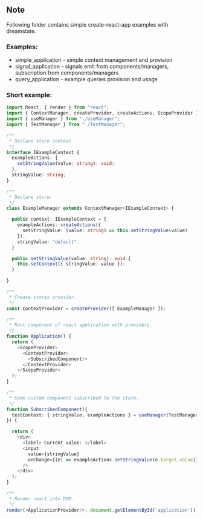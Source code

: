 ## Note

Following folder contains simple create-react-app examples with dreamstate.

### Examples:
  - simple_application - simple context management and provision
  - signal_application - signals emit from components/managers, subscription from components/managers
  - query_application - example queries provision and usage

### Short example:

```typescript jsx
import React, { render } from "react";
import { ContextManager, createProvider, createActions, ScopeProvider } from "dreamstate";
import { useManager } from "./useManager";
import { TestManager } from "./TestManager";

/**
 * Declare store context.
 */
interface IExampleContext {
  exampleActions: {
    setStringValue(value: string): void;
  },
  stringValue: string;
}

/**
 * Declare store.
 */
class ExampleManager extends ContextManager<IExampleContext> {

  public context: IExampleContext = {
    exampleActions: createActions({
      setStringValue: (value: string) => this.setStringValue(value)
    }),
    stringValue: "default"
  }

  public setStringValue(value: string): void {
    this.setContext({ stringValue: value });
  }

}

/**
 * Create stores provider.
 */
const ContextProvider = createProvider([ ExampleManager ]);

/**
 * Root component of react application with providers.
 */
function Application() {
  return (
    <ScopeProvider>
      <ContextProvider>
        <SubscribedComponent/>
      </ContextProvider>
    </ScopeProvider>
  );
}

/**
 * Some custom component subscribed to the store.
 */
function SubscribedComponent({
  testContext: { stringValue, exampleActions } = useManager(TestManager)
}) {

  return (
    <div>
      <label> Current value: </label>
      <input
        value={stringValue}
        onChange={(e) => exampleActions.setStringValue(e.target.value)}
      />
    </div>
  );
}

/**
 * Render react into DOM.
 */
render(<ApplicationProvider/>, document.getElementById('application'));

```
